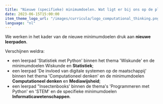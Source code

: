 ```yaml
---
title: "Nieuwe (specifieke) minimumdoelen. Wat ligt er bij ons op de plank?"
date: 2023-06-15T15:00:00
item_theme_logo_url: "/images/curricula/logo_computational_thinking.png"
language: "nl"
---
```


We werken in het kader van de nieuwe minimumdoelen druk aan **nieuwe leerpaden**. 

Verschijnen weldra:<br>
- een leerpad 'Statistiek met Python' binnen het thema 'Wiskunde' en de minimumdoelen Wiskunde en **Statistiek**;
- een leerpad 'De invloed van digitale systemen op de maatschappij' binnen het thema 'Computationeel denken' en de minimumdoelen **Computationeel denken** en **Mediawijsheid**;
- een leerpad "Insectenbooks' binnen de thema's 'Programmeren met Python' en 'STEM' en de specifieke minimumdoelen **Informaticawetenschappen**.
